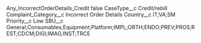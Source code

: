 <?xml version="1.0" encoding="UTF-8"?>
<CustomMetadata xmlns="http://soap.sforce.com/2006/04/metadata" xmlns:xsi="http://www.w3.org/2001/XMLSchema-instance" xmlns:xsd="http://www.w3.org/2001/XMLSchema">
    <label>Any_IncorrectOrderDetails_Credit</label>
    <protected>false</protected>
    <values>
        <field>CaseType__c</field>
        <value xsi:type="xsd:string">Credit/rebill</value>
    </values>
    <values>
        <field>Complaint_Category__c</field>
        <value xsi:type="xsd:string">Incorrect Order Details</value>
    </values>
    <values>
        <field>Country__c</field>
        <value xsi:type="xsd:string">IT;VA;SM</value>
    </values>
    <values>
        <field>Priority__c</field>
        <value xsi:type="xsd:string">Low</value>
    </values>
    <values>
        <field>SBU__c</field>
        <value xsi:type="xsd:string">General;Consumables;Equipment;Platform;IMPL;ORTH;ENDO;PREV;PROS;REST;CDCM;DIGI;IMAG;INST;TRCE</value>
    </values>
</CustomMetadata>
